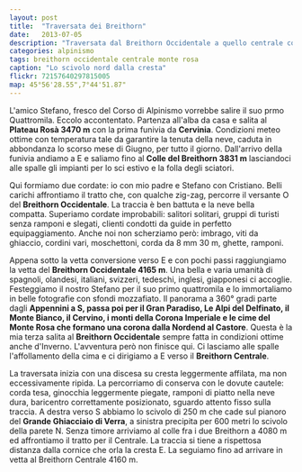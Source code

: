 ```yaml
---
layout: post
title:  "Traversata dei Breithorn"
date:   2013-07-05
description: "Traversata dal Breithorn Occidentale a quello centrale con partenza dal Plateau Rosà"
categories: alpinismo
tags: breithorn occidentale centrale monte rosa
caption: "Lo scivolo nord dalla cresta"
flickr: 72157640297815005
map: 45°56'28.55",7°44'51.87"
---
```



L'amico Stefano, fresco del Corso di Alpinismo vorrebbe salire il suo prmo Quattromila. Eccolo accontentato. Partenza all'alba da casa e salita al **Plateau Rosà 3470 m** con la prima funivia da **Cervinia**. Condizioni meteo ottime con temperatura tale da garantire la tenuta della neve, caduta in abbondanza lo scorso mese di Giugno, per tutto il giorno. Dall'arrivo della funivia andiamo a E e saliamo fino al **Colle del Breithorn 3831 m** lasciandoci alle spalle gli impianti per lo sci estivo e la folla degli sciatori.

Qui formiamo due cordate: io con mio padre e Stefano con Cristiano. Belli carichi affrontiamo il tratto che, con qualche zig-zag, percorre il versante O del **Breithorn Occidentale**. La traccia è ben battuta e la neve bella compatta. Superiamo cordate improbabili: salitori solitari, gruppi di turisti senza ramponi e slegati, clienti condotti da guide in perfetto equipaggiamento. Anche noi non scherziamo però: imbrago, viti da ghiaccio, cordini vari, moschettoni, corda da 8 mm 30 m, ghette, ramponi.

Appena sotto la vetta conversione verso E e con pochi passi raggiungiamo la vetta del **Breithorn Occidentale 4165 m**. Una bella e varia umanità di spagnoli, olandesi, italiani, svizzeri, tedeschi, inglesi, giapponesi ci accoglie. Festeggiamo il nostro Stefano per il suo primo quattromila e lo immortaliamo in belle fotografie con sfondi mozzafiato. Il panorama a 360° gradi parte dagli **Appennini a S, passa poi per il Gran Paradiso, Le Alpi del Delfinato, il Monte Bianco, il Cervino, i monti della Corona Imperiale e le cime del Monte Rosa che formano una corona dalla Nordend al Castore**. Questa è la mia terza salita al **Breithorn Occidentale** sempre fatta in condizioni ottime anche d'Inverno. L'avventura però non finisce qui. Ci lasciamo alle spalle l'affollamento della cima e ci dirigiamo a E verso il **Breithorn Centrale**.

La traversata inizia con una discesa su cresta leggermente affilata, ma non eccessivamente ripida. La percorriamo di conserva con le dovute cautele: corda tesa, ginocchia leggermente piegate, ramponi di piatto nella neve dura, baricentro correttamente posizionato, sguardo attento fisso sulla traccia. A destra verso S abbiamo lo scivolo di 250 m che cade sul pianoro del **Grande Ghiacciaio di Verra**, a sinistra precipita per 600 metri lo scivolo della parete N. Senza timore arriviamo al colle fra i due Breithorn a 4080 m ed affrontiamo il tratto per il Centrale. La traccia si tiene a rispettosa distanza dalla cornice che orla la cresta E. La seguiamo fino ad arrivare in vetta al Breithorn Centrale 4160 m.


  